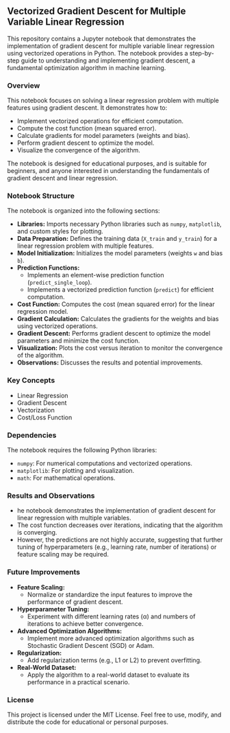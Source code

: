 ## Vectorized Gradient Descent for Multiple Variable Linear Regression
This repository contains a Jupyter notebook that demonstrates the implementation of gradient descent for multiple variable linear regression using vectorized operations in Python. The notebook provides a step-by-step guide to understanding and implementing gradient descent, a fundamental optimization algorithm in machine learning.
### Overview
This notebook focuses on solving a linear regression problem with multiple features using gradient descent. It demonstrates how to:
- Implement vectorized operations for efficient computation.
- Compute the cost function (mean squared error).
- Calculate gradients for model parameters (weights and bias).
- Perform gradient descent to optimize the model.
- Visualize the convergence of the algorithm.  

The notebook is designed for educational purposes, and is suitable for beginners, and anyone interested in understanding the fundamentals of gradient descent and linear regression.
### Notebook Structure
The notebook is organized into the following sections:
- **Libraries:** Imports necessary Python libraries such as `numpy`, `matplotlib`, and custom styles for plotting.
- **Data Preparation:** Defines the training data (`X_train` and `y_train`) for a linear regression problem with multiple features.
- **Model Initialization:** Initializes the model parameters (weights `w` and bias `b`).
- **Prediction Functions:**
    - Implements an element-wise prediction function (`predict_single_loop`).
    - Implements a vectorized prediction function (`predict`) for efficient computation.
- **Cost Function:** Computes the cost (mean squared error) for the linear regression model.
- **Gradient Calculation:** Calculates the gradients for the weights and bias using vectorized operations.
- **Gradient Descent:** Performs gradient descent to optimize the model parameters and minimize the cost function.
- **Visualization:** Plots the cost versus iteration to monitor the convergence of the algorithm.
- **Observations:** Discusses the results and potential improvements.
### Key Concepts
- Linear Regression
- Gradient Descent
- Vectorization
- Cost/Loss Function
### Dependencies
The notebook requires the following Python libraries:
- `numpy`: For numerical computations and vectorized operations.
- `matplotlib`: For plotting and visualization.
- `math`: For mathematical operations.
### Results and Observations
- he notebook demonstrates the implementation of gradient descent for linear regression with multiple variables.
- The cost function decreases over iterations, indicating that the algorithm is converging.
- However, the predictions are not highly accurate, suggesting that further tuning of hyperparameters (e.g., learning rate, number of iterations) or feature scaling may be required.
### Future Improvements
- **Feature Scaling:**
    - Normalize or standardize the input features to improve the performance of gradient descent.
- **Hyperparameter Tuning:**
    - Experiment with different learning rates (α) and numbers of iterations to achieve better convergence.
- **Advanced Optimization Algorithms:**
    - Implement more advanced optimization algorithms such as Stochastic Gradient Descent (SGD) or Adam.
- **Regularization:**
    - Add regularization terms (e.g., L1 or L2) to prevent overfitting.
- **Real-World Dataset:**
    - Apply the algorithm to a real-world dataset to evaluate its performance in a practical scenario.
### License
This project is licensed under the MIT License. Feel free to use, modify, and distribute the code for educational or personal purposes.
